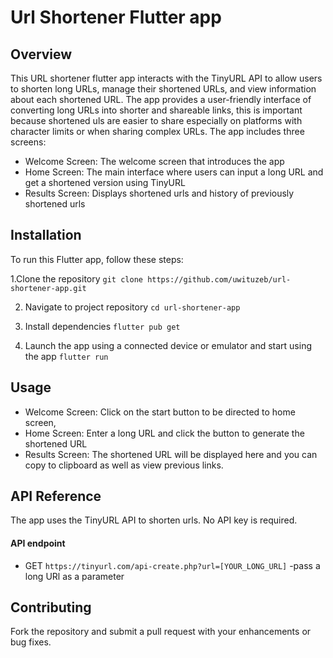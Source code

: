 # Url Shortener Flutter app

## Overview

This URL shortener flutter app interacts with the TinyURL API to allow users to shorten long URLs, manage their shortened URLs, and view information about each shortened URL. The app provides a user-friendly interface of converting long URLs into shorter and shareable links, this is important because shortened uls are easier to share especially on platforms with character limits or when sharing complex URLs. The app includes three screens:

- Welcome Screen: The welcome screen that introduces the app
- Home Screen: The main interface where users can input a long URL and get a shortened version using TinyURL
- Results Screen: Displays shortened urls and history of previously shortened urls

## Installation

To run this Flutter app, follow these steps:

1.Clone the repository
  `git clone https://github.com/uwituzeb/url-shortener-app.git`
  
2. Navigate to project repository
  `cd url-shortener-app`

3. Install dependencies
   `flutter pub get`

4. Launch the app using a connected device or emulator and start using the app
   `flutter run`

## Usage

- Welcome Screen: Click on the start button to be directed to home screen,
- Home Screen: Enter a long URL and click the button to generate the shortened URL
- Results Screen: The shortened URL will be displayed here and you can copy to clipboard as well as view previous links.

## API Reference

The app uses the TinyURL API to shorten urls. No API key is required.

#### API endpoint

- GET `https://tinyurl.com/api-create.php?url=[YOUR_LONG_URL]` -pass a long URl as a parameter

## Contributing

Fork the repository and submit a pull request with your enhancements or bug fixes.
